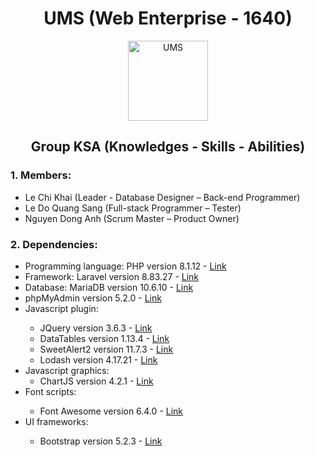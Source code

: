 <h1 align="center">UMS (Web Enterprise - 1640)</h1>

<p align="center">
  <a href="https://www.umsystem.azdigi.blog"><img src="https://www.umsystem.azdigi.blog/assets/img/logo.svg" width="128" title="UMS"></a>
</p>

<h2 align="center">Group KSA (Knowledges - Skills - Abilities)</h2>

<h3>1. Members:</h3>
    <ul>
        <li>Le Chi Khai (Leader - Database Designer – Back-end Programmer)</li>
        <li>Le Do Quang Sang (Full-stack Programmer – Tester)</li>
        <li>Nguyen Dong Anh (Scrum Master – Product Owner)</li>
    </ul>
    
<h3>2. Dependencies:</h3>
    <ul>
        <li>Programming language: PHP version 8.1.12 - <a href="https://github.com/php/php-src">Link</a></li>
        <li>Framework: Laravel version 8.83.27 - <a href="https://github.com/laravel/laravel">Link</a></li>
        <li>Database: MariaDB version 10.6.10 - <a href="https://github.com/MariaDB/server">Link</a></li>
        <li>phpMyAdmin version 5.2.0 - <a href="https://github.com/phpmyadmin/phpmyadmin">Link</a></li>
        <li>Javascript plugin:</li>
        <ul>
            <li>JQuery version 3.6.3 - <a href="https://github.com/jquery/jquery">Link</a></li>
            <li>DataTables version 1.13.4 - <a href="https://github.com/DataTables/DataTables">Link</a></li>
            <li>SweetAlert2 version 11.7.3 - <a href="https://github.com/sweetalert2/sweetalert2">Link</a></li>
            <li>Lodash version 4.17.21 - <a href="https://github.com/lodash/lodash">Link</a></li>
        </ul>
        <li>Javascript graphics:
        <ul>        
            <li>ChartJS version 4.2.1 - <a href="https://github.com/chartjs/Chart.js">Link</a></li>
        </ul>
        <li>Font scripts:</li>
        <ul>
            <li>Font Awesome version 6.4.0 - <a href="https://github.com/FortAwesome/Font-Awesome">Link</a></li>
        </ul>
        <li>UI frameworks:</li>
        <ul>        
            <li>Bootstrap version 5.2.3 - <a href="https://github.com/twbs/bootstrap">Link</a></li>
        </ul>
    </ul>
    

